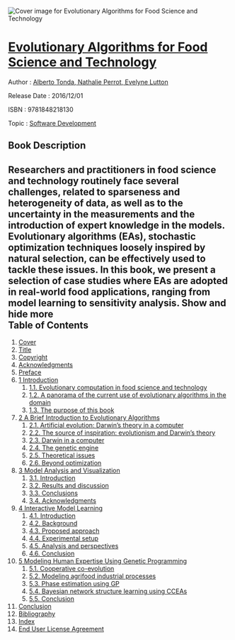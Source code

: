 ![Cover image for Evolutionary Algorithms for Food Science and Technology](https://imgdetail.ebookreading.net/cover/cover/software_development/EB9781848218130.jpg)

[Evolutionary Algorithms for Food Science and Technology](https://ebookreading.net/view/book/Evolutionary+Algorithms+for+Food+Science+and+Technology-EB9781848218130_1.html "Evolutionary Algorithms for Food Science and Technology")
====================================================================================================================

Author : [Alberto Tonda](https://ebookreading.net/search/author/Alberto+Tonda),[ Nathalie Perrot](https://ebookreading.net/search/author/+Nathalie+Perrot),[ Evelyne Lutton](https://ebookreading.net/search/author/+Evelyne+Lutton)

Release Date : 2016/12/01

ISBN : 9781848218130

Topic : [Software Development](https://ebookreading.net/search/category/software-development)

Book Description
-----------------

 Researchers and practitioners in food science and technology routinely face several challenges, related to sparseness and heterogeneity of data, as well as to the uncertainty in the measurements and the introduction of expert knowledge in the models. Evolutionary algorithms (EAs), stochastic optimization techniques loosely inspired by natural selection, can be effectively used to tackle these issues. In this book, we present a selection of case studies where EAs are adopted in real-world food applications, ranging from model learning to sensitivity analysis.
        Show and hide more                
Table of Contents
-----------------

1. [Cover](https://ebookreading.net/view/book/Evolutionary+Algorithms+for+Food+Science+and+Technology-EB9781848218130_1.html)
1. [Title](https://ebookreading.net/view/book/Evolutionary+Algorithms+for+Food+Science+and+Technology-EB9781848218130_3.html)
1. [Copyright](https://ebookreading.net/view/book/Evolutionary+Algorithms+for+Food+Science+and+Technology-EB9781848218130_4.html)
1. [Acknowledgments](https://ebookreading.net/view/book/Evolutionary+Algorithms+for+Food+Science+and+Technology-EB9781848218130_5.html)
1. [Preface](https://ebookreading.net/view/book/Evolutionary+Algorithms+for+Food+Science+and+Technology-EB9781848218130_6.html)
1. [1 Introduction](https://ebookreading.net/view/book/Evolutionary+Algorithms+for+Food+Science+and+Technology-EB9781848218130_7.html)
    1. [1.1. Evolutionary computation in food science and technology](https://ebookreading.net/view/book/Evolutionary+Algorithms+for+Food+Science+and+Technology-EB9781848218130_7.html#sec1.1)
    1. [1.2. A panorama of the current use of evolutionary algorithms in the domain](https://ebookreading.net/view/book/Evolutionary+Algorithms+for+Food+Science+and+Technology-EB9781848218130_7.html#sec1.2)
    1. [1.3. The purpose of this book](https://ebookreading.net/view/book/Evolutionary+Algorithms+for+Food+Science+and+Technology-EB9781848218130_7.html#sec1.3)
1. [2 A Brief Introduction to Evolutionary Algorithms](https://ebookreading.net/view/book/Evolutionary+Algorithms+for+Food+Science+and+Technology-EB9781848218130_8.html)
    1. [2.1. Artificial evolution: Darwin’s theory in a computer](https://ebookreading.net/view/book/Evolutionary+Algorithms+for+Food+Science+and+Technology-EB9781848218130_8.html#sec2.1)
    1. [2.2. The source of inspiration: evolutionism and Darwin’s theory](https://ebookreading.net/view/book/Evolutionary+Algorithms+for+Food+Science+and+Technology-EB9781848218130_8.html#sec2.2)
    1. [2.3. Darwin in a computer](https://ebookreading.net/view/book/Evolutionary+Algorithms+for+Food+Science+and+Technology-EB9781848218130_8.html#sec2.3)
    1. [2.4. The genetic engine](https://ebookreading.net/view/book/Evolutionary+Algorithms+for+Food+Science+and+Technology-EB9781848218130_8.html#sec2.4)
    1. [2.5. Theoretical issues](https://ebookreading.net/view/book/Evolutionary+Algorithms+for+Food+Science+and+Technology-EB9781848218130_8.html#sec2.5)
    1. [2.6. Beyond optimization](https://ebookreading.net/view/book/Evolutionary+Algorithms+for+Food+Science+and+Technology-EB9781848218130_8.html#sec2.6)
1. [3 Model Analysis and Visualization](https://ebookreading.net/view/book/Evolutionary+Algorithms+for+Food+Science+and+Technology-EB9781848218130_9.html)
    1. [3.1. Introduction](https://ebookreading.net/view/book/Evolutionary+Algorithms+for+Food+Science+and+Technology-EB9781848218130_9.html#sec3.1)
    1. [3.2. Results and discussion](https://ebookreading.net/view/book/Evolutionary+Algorithms+for+Food+Science+and+Technology-EB9781848218130_9.html#sec3.2)
    1. [3.3. Conclusions](https://ebookreading.net/view/book/Evolutionary+Algorithms+for+Food+Science+and+Technology-EB9781848218130_9.html#sec3.3)
    1. [3.4. Acknowledgments](https://ebookreading.net/view/book/Evolutionary+Algorithms+for+Food+Science+and+Technology-EB9781848218130_9.html#sec3.4)
1. [4 Interactive Model Learning](https://ebookreading.net/view/book/Evolutionary+Algorithms+for+Food+Science+and+Technology-EB9781848218130_10.html)
    1. [4.1. Introduction](https://ebookreading.net/view/book/Evolutionary+Algorithms+for+Food+Science+and+Technology-EB9781848218130_10.html#sec4.1)
    1. [4.2. Background](https://ebookreading.net/view/book/Evolutionary+Algorithms+for+Food+Science+and+Technology-EB9781848218130_10.html#sec4.2)
    1. [4.3. Proposed approach](https://ebookreading.net/view/book/Evolutionary+Algorithms+for+Food+Science+and+Technology-EB9781848218130_10.html#sec4.3)
    1. [4.4. Experimental setup](https://ebookreading.net/view/book/Evolutionary+Algorithms+for+Food+Science+and+Technology-EB9781848218130_10.html#sec4.4)
    1. [4.5. Analysis and perspectives](https://ebookreading.net/view/book/Evolutionary+Algorithms+for+Food+Science+and+Technology-EB9781848218130_10.html#sec4.5)
    1. [4.6. Conclusion](https://ebookreading.net/view/book/Evolutionary+Algorithms+for+Food+Science+and+Technology-EB9781848218130_10.html#sec4.6)
1. [5 Modeling Human Expertise Using Genetic Programming](https://ebookreading.net/view/book/Evolutionary+Algorithms+for+Food+Science+and+Technology-EB9781848218130_11.html)
    1. [5.1. Cooperative co-evolution](https://ebookreading.net/view/book/Evolutionary+Algorithms+for+Food+Science+and+Technology-EB9781848218130_11.html#sec5.1)
    1. [5.2. Modeling agrifood industrial processes](https://ebookreading.net/view/book/Evolutionary+Algorithms+for+Food+Science+and+Technology-EB9781848218130_11.html#sec5.2)
    1. [5.3. Phase estimation using GP](https://ebookreading.net/view/book/Evolutionary+Algorithms+for+Food+Science+and+Technology-EB9781848218130_11.html#sec5.3)
    1. [5.4. Bayesian network structure learning using CCEAs](https://ebookreading.net/view/book/Evolutionary+Algorithms+for+Food+Science+and+Technology-EB9781848218130_11.html#sec5.4)
    1. [5.5. Conclusion](https://ebookreading.net/view/book/Evolutionary+Algorithms+for+Food+Science+and+Technology-EB9781848218130_11.html#sec5.5)
1. [Conclusion](https://ebookreading.net/view/book/Evolutionary+Algorithms+for+Food+Science+and+Technology-EB9781848218130_12.html)
1. [Bibliography](https://ebookreading.net/view/book/Evolutionary+Algorithms+for+Food+Science+and+Technology-EB9781848218130_13.html)
1. [Index](https://ebookreading.net/view/book/Evolutionary+Algorithms+for+Food+Science+and+Technology-EB9781848218130_14.html)
1. [End User License Agreement](https://ebookreading.net/view/book/Evolutionary+Algorithms+for+Food+Science+and+Technology-EB9781848218130_16.html)
